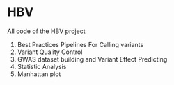 # HBV

All code of the HBV project

1. Best Practices Pipelines For Calling variants
2. Variant Quality Control
3. GWAS dataset building and Variant Effect Predicting
4. Statistic Analysis
5. Manhattan plot
